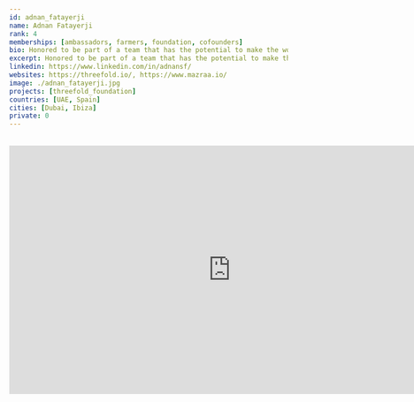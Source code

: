 ```yaml
---
id: adnan_fatayerji
name: Adnan Fatayerji
rank: 4
memberships: [ambassadors, farmers, foundation, cofounders]
bio: Honored to be part of a team that has the potential to make the world a better place by connecting billions of people to a new, accessible, data sovereign and environmentally conscious internet. A social entrepreneur, plant based warrior and a sovereign digital economy advocate with a passion for music creation and collaboration. Adnan has been based in the United Arab Emirates for the past 20 years, during which he has built successful grass-root businesses and invested startups in various sectors. At ThreeFold Adnan is responsible for driving the ThreeFold Foundation Ecosystem. Adnan is also the CEO of the @Mazraa Cooperative which is a founding farm and P2P Cloud Capacity provider on the ThreeFold Network.
excerpt: Honored to be part of a team that has the potential to make the world a better place..
linkedin: https://www.linkedin.com/in/adnansf/
websites: https://threefold.io/, https://www.mazraa.io/
image: ./adnan_fatayerji.jpg
projects: [threefold_foundation]
countries: [UAE, Spain]
cities: [Dubai, Ibiza]
private: 0
---
```


<BR>

<iframe src="https://player.vimeo.com/video/413151305" width="800" height="450" frameborder="0" allow="autoplay; fullscreen" allowfullscreen></iframe>

<BR>



